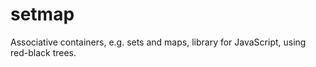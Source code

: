 # setmap
Associative containers, e.g. sets and maps, library for JavaScript, using red-black trees.
